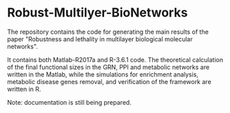 # Robust-Multilyer-BioNetworks

The repository contains the code for generating the main results of the paper "Robustness and lethality in multilayer biological molecular networks".

It contains both Matlab-R2017a and R-3.6.1 code. The theoretical calculation of the final functional sizes in the GRN, PPI and metabolic networks are written in the Matlab, while the simulations for enrichment analysis, metabolic disease genes removal, and verification of the framework are written in R.

Note: documentation is still being prepared.
